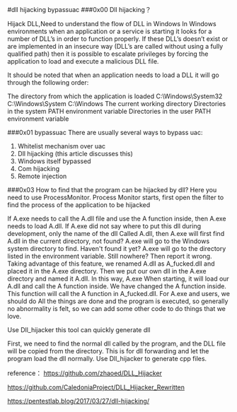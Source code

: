 #dll hijacking bypassuac
###0x00 Dll hijacking？

Hijack DLL,Need to understand the flow of DLL in Windows
In Windows environments when an application or a service is starting it looks for a number of DLL’s in order to function properly. If these DLL’s doesn’t exist or are implemented in an insecure way (DLL’s are called without using a fully qualified path) then it is possible to escalate privileges by forcing the application to load and execute a malicious DLL file.

It should be noted that when an application needs to load a DLL it will go through the following order:

The directory from which the application is loaded
C:\Windows\System32
C:\Windows\System
C:\Windows
The current working directory
Directories in the system PATH environment variable
Directories in the user PATH environment variable

###0x01 bypassuac
There are usually several ways to bypass uac:
1. Whitelist mechanism over uac
2. Dll hijacking (this article discusses this)
3. Windows itself bypassed
4. Com hijacking
5. Remote injection


###0x03 How to find that the program can be hijacked by dll?
Here you need to use ProcessMonitor. Process Monitor starts, first open the filter to find the process of the application to be hijacked

If A.exe needs to call the A.dll file and use the A function inside, then A.exe needs to load A.dll. If A.exe did not say where to put this dll during development, only the name of the dll Called A.dll, then A.exe will first find A.dll in the current directory, not found? A.exe will go to the Windows system directory to find. Haven't found it yet? A.exe will go to the directory listed in the environment variable. Still nowhere? Then report it wrong. Taking advantage of this feature, we renamed A.dll as A_fucked.dll and placed it in the A.exe directory. Then we put our own dll in the A.exe directory and named it A.dll. In this way, A.exe When starting, it will load our A.dll and call the A function inside. We have changed the A function inside. This function will call the A function in A_fucked.dll. For A.exe and users, we should do All the things are done and the program is executed, so generally no abnormality is felt, so we can add some other code to do things that we love.

Use Dll_hijacker this tool can quickly generate dll

First, we need to find the normal dll called by the program, and the DLL file will be copied from the directory. This is for dll forwarding and let the program load the dll normally. Use Dll_hijacker to generate cpp files.


reference：
https://github.com/zhaoed/DLL_Hijacker

https://github.com/CaledoniaProject/DLL_Hijacker_Rewritten

https://pentestlab.blog/2017/03/27/dll-hijacking/






